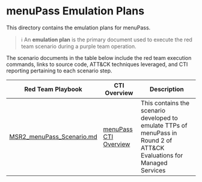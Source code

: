 # menuPass Emulation Plans

This directory contains the emulation plans for menuPass.

> :information_source: An **emulation plan** is the primary document used to
> execute the red team scenario during a purple team operation.

The scenario documents in the table below include the red team execution
commands, links to source code, ATT&CK techniques leveraged, and CTI reporting
pertaining to each scenario step.

| Red Team Playbook                                        | CTI Overview                                                                      | Description                                                                                                            |
|----------------------------------------------------------|-----------------------------------------------------------------------------------|------------------------------------------------------------------------------------------------------------------------|
| [MSR2_menuPass_Scenario.md](./MSR2_menuPass_Scenario.md) | [menuPass CTI Overview](../CTI_Emulation_Resources/menuPass_Scenario_Overview.md) | This contains the scenario developed to emulate TTPs of menuPass in Round 2 of ATT&CK Evaluations for Managed Services |
